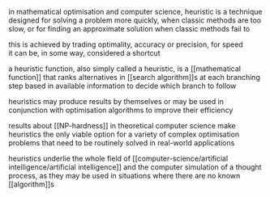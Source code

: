 in mathematical optimisation and computer science, heuristic is a technique designed for solving a problem more quickly, when classic methods are too slow, or for finding an approximate solution when classic methods fail to  
  
this is achieved by trading optimality, accuracy or precision, for speed  
it can be, in some way, considered a shortcut  
  
a heuristic function, also simply called a heuristic, is a [[mathematical function]] that ranks alternatives in [[search algorithm]]s at each branching step based in available information to decide which branch to follow  
  
heuristics may produce results by themselves or may be used in conjunction with optimisation algorithms to improve their efficiency  
  
results about [[NP-hardness]] in theoretical computer science make heuristics the only viable option for a variety of complex optimisation problems that need to be routinely solved in real-world applications  
  
heuristics underlie the whole field of [[computer-science/artificial intelligence/artificial intelligence]] and the computer simulation of a thought process, as they may be used in situations where there are no known [[algorithm]]s
